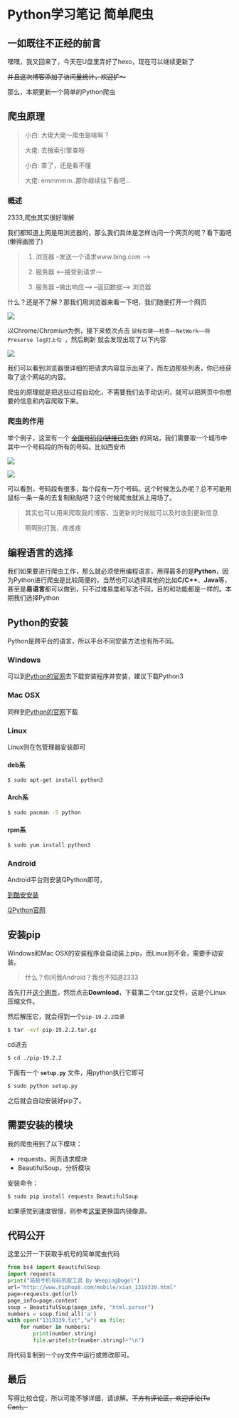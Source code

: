 # Python学习笔记 简单爬虫


<!--more-->
## 一如既往不正经的前言

嘿嘿，我又回来了，今天在U盘里弄好了hexo，现在可以继续更新了

~~并且这次博客添加了访问量统计，欢迎扩～~~

那么，本期更新一个简单的Python爬虫

## 爬虫原理
>
> 小白: 大佬大佬～爬虫是啥啊？
>
> 大佬: 去搜索引擎查呀
>
> 小白: 查了，还是看不懂
>
>大佬: emmmmm..那你继续往下看吧…

### 概述

2333,爬虫其实很好理解

我们都知道上网是用浏览器的，那么我们具体是怎样访问一个网页的呢？看下面吧(懒得画图了)
>
> 1. 浏览器 –发送一个请求www.bing.com –>
>
> 2. 服务器 <–接受到请求-–
>
> 3. 服务器 –做出响应–> –返回数据–> 浏览器
>
什么？还是不了解？那我们用浏览器来看一下吧，我们随便打开一个网页

![](/img/截图_2019-08-13_01-05-37.png)

以Chrome/Chromiun为例，接下来依次点击 `鼠标右键——检查——NetWork——将Preserve log打上勾 `，然后刷新 就会发现出现了以下内容

![](/img/截图_2019-08-13_01-12-19.png)

我们可以看到浏览器很详细的把请求内容显示出来了，而左边那些列表，你已经获取了这个网站的内容。

爬虫的原理就是把这些过程自动化，不需要我们去手动访问，就可以把网页中你想要的信息和内容爬取下来。

### 爬虫的作用

举个例子，这里有一个 ~~[全国号码段(链接已失效)](http://www.hiphop8.com/)~~ 的网站，我们需要取一个城市中其中一个号码段的所有的号码。比如西安市

![](/img/截图_2019-08-13_01-18-42.png)

![](/img/截图_2019-08-13_01-20-17.png)

可以看到，号码段有很多，每个段有一万个号码。这个时候怎么办呢？总不可能用鼠标一条一条的去复制粘贴吧？这个时候爬虫就派上用场了。

> 其实也可以用来爬取我的博客，当更新的时候就可以及时收到更新信息
>
> 啊啊别打我，疼疼疼

## 编程语言的选择

我们如果要进行爬虫工作，那么就必须使用编程语言，用得最多的是**Python**，因为Python进行爬虫是比较简便的，当然也可以选择其他的比如**C/C++**、**Java**等，甚至是**易语言**都可以做到，只不过难易度和写法不同，目的和功能都是一样的。本期我们选择Python
## Python的安装

Python是跨平台的语言，所以平台不同安装方法也有所不同。
### Windows

可以到[Python的官网](https://www.python.org/)去下载安装程序并安装，建议下载Python3

### Mac OSX

同样到[Python的官网](https://www.python.org/)下载

### Linux

Linux则在包管理器安装即可
#### deb系

```bash
$ sudo apt-get install python3
```
#### Arch系
```bash
$ sudo pacman -S python
```
#### rpm系
```bash
$ sudo yum install python3
```
### Android

Android平台则安装QPython即可，

[到酷安安装](https://www.coolapk.com/apk/com.hipipal.qpy3)

[QPython官网](https://www.qpython.com/)

## 安装pip

Windows和Mac OSX的安装程序会自动装上pip，而Linux则不会，需要手动安装。

> 什么？你问我Android？我也不知道2333

首先打开[这个网页](https://pypi.org/project/pip/#files)，然后点击**Download**，下载第二个tar.gz文件，这是个Linux压缩文件。

然后解压它，就会得到一个`pip-19.2.2目录`
```bash
$ tar -xvf pip-19.2.2.tar.gz
```
cd进去
```bash
$ cd ./pip-19.2.2
```
下面有一个 **`setup.py`** 文件，用python执行它即可
```bash
$ sudo python setup.py
```

之后就会自动安装好pip了。

## 需要安装的模块

我的爬虫用到了以下模块：

* requests，网页请求模块
* BeautifulSoup，分析模块

安装命令：

```bash
$ sudo pip install requests BeautifulSoup
```

如果感觉到速度很慢，则参考[这里](https://www.cnblogs.com/microman/p/6107879.html)更换国内镜像源。

## 代码公开

这里公开一下获取手机号的简单爬虫代码

```python
from bs4 import BeautifulSoup
import requests
print("简易手机号码抓取工具 By WeepingDogel")
url="http://www.hiphop8.com/mobile/xian_1319339.html"
page=requests.get(url)
page_info=page.content
soup = BeautifulSoup(page_info, "html.parser")
numbers = soup.find_all('a')
with open("1319339.txt","w") as file:
    for number in numbers:
        print(number.string)
        file.write(str(number.string)+"\n")
```

将代码复制到一个py文件中运行或修改即可。

## 最后

写得比较仓促，所以可能不够详细，请谅解。~~下方有评论区，欢迎评论(Tu Cao)。~~
